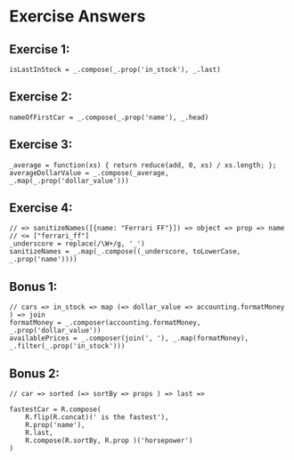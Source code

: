 # Exercise Answers

## Exercise 1:
```
isLastInStock = _.compose(_.prop('in_stock'), _.last)
```

## Exercise 2:
```
nameOfFirstCar = _.compose(_.prop('name'), _.head)
```

## Exercise 3:
```
_average = function(xs) { return reduce(add, 0, xs) / xs.length; };
averageDollarValue = _.compose(_average, _.map(_.prop('dollar_value')))
```

## Exercise 4:
```
// => sanitizeNames([{name: "Ferrari FF"}]) => object => prop => name
// <= ["ferrari_ff"]
_underscore = replace(/\W+/g, '_')
sanitizeNames = _.map(_.compose((_underscore, toLowerCase, _.prop('name'))))
```

## Bonus 1:
```
// cars => in_stock => map (=> dollar_value => accounting.formatMoney ) => join
formatMoney = _.composer(accounting.formatMoney, _.prop('dollar_value'))
availablePrices = _.composer(join(', '), _.map(formatMoney), _.filter(_.prop('in_stock')))
```

## Bonus 2:
```
// car => sorted (=> sortBy => props ) => last =>

fastestCar = R.compose(
    R.flip(R.concat)(' is the fastest'),
    R.prop('name'),
    R.last,
    R.compose(R.sortBy, R.prop )('horsepower')
)
```
